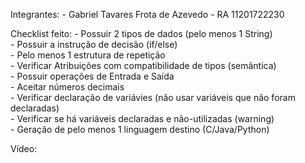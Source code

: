 Integrantes:
	- Gabriel Tavares Frota de Azevedo - RA 11201722230

Checklist feito:
	- Possuir 2 tipos de dados (pelo menos 1 String) 	
	- Possuir a instrução de decisão (if/else)	
	- Pelo menos 1 estrutura de repetição	
	- Verificar Atribuições com compatibilidade de tipos (semântica) 	
	- Possuir operações de Entrada e Saída	
	- Aceitar números decimais 	
	- Verificar declaração de variávies (não usar variáveis que não foram declaradas)	
	- Verificar se há variáveis declaradas e não-utilizadas (warning)	
	- Geração de pelo menos 1 linguagem destino (C/Java/Python)

Vídeo:
